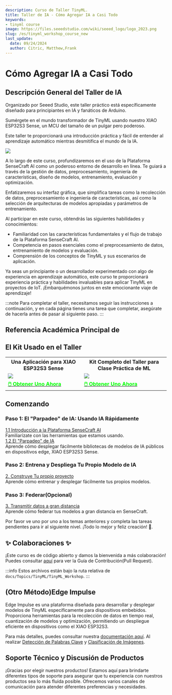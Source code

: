 ```yaml
---
description: Curso de Taller TinyML.
title: Taller de IA - Cómo Agregar IA a Casi Todo
keywords:
- tinyml course
image: https://files.seeedstudio.com/wiki/seeed_logo/logo_2023.png
slug: /es/tinyml_workshop_course_new
last_update:
  date: 09/24/2024
  author: Citric, Matthew,Frank
---
```



# Cómo Agregar IA a Casi Todo

## Descripción General del Taller de IA

Organizado por Seeed Studio, este taller práctico está específicamente diseñado para principiantes en IA y fanáticos de Arduino.

Sumérgete en el mundo transformador de TinyML usando nuestro XIAO ESP32S3 Sense, un MCU del tamaño de un pulgar pero poderoso.

Este taller te proporcionará una introducción práctica y fácil de entender al aprendizaje automático mientras desmitifica el mundo de la IA.

<div style={{textAlign:'center'}}><img src="https://files.seeedstudio.com/wiki/tinyml-topic/tinyml2.png" style={{width:1000, height:'auto'}}/></div>

A lo largo de este curso, profundizaremos en el uso de la Plataforma SenseCraft AI como un poderoso entorno de desarrollo en línea. Te guiará a través de la gestión de datos, preprocesamiento, ingeniería de características, diseño de modelos, entrenamiento, evaluación y optimización.

Enfatizaremos su interfaz gráfica, que simplifica tareas como la recolección de datos, preprocesamiento e ingeniería de características, así como la selección de arquitecturas de modelos apropiadas y parámetros de entrenamiento.

<div class="button_tech_support_container">
<a href="https://wiki.seeedstudio.com/es/sensecraft_ai_main/" class="button_edgelab"></a>
</div>

Al participar en este curso, obtendrás las siguientes habilidades y conocimientos:

- Familiaridad con las características fundamentales y el flujo de trabajo de la Plataforma SenseCraft AI.
- Competencia en pasos esenciales como el preprocesamiento de datos, entrenamiento de modelos y evaluación.
- Comprensión de los conceptos de TinyML y sus escenarios de aplicación.

Ya seas un principiante o un desarrollador experimentado con algo de experiencia en aprendizaje automático, este curso te proporcionará experiencia práctica y habilidades invaluables para aplicar TinyML en proyectos de IoT. ¡Embarquémonos juntos en este emocionante viaje de aprendizaje!

:::note
Para completar el taller, necesitamos seguir las instrucciones a continuación, y en cada página tienes una tarea que completar, asegúrate de hacerla antes de pasar al siguiente paso.
:::

## Referencia Académica Principal de

<div class="button_tech_support_container">
<a href="https://mlsysbook.ai/" class="button_ml_harvard_book"></a>
</div>

## El Kit Usado en el Taller

<div class="table-center">
 <table class="table-nobg">
    <tr class="table-trnobg">
      <th class="table-trnobg">Una Aplicación para XIAO ESP32S3 Sense</th>
      <th class="table-trnobg">Kit Completo del Taller para Clase Práctica de ML</th>
  </tr>
    <tr class="table-trnobg"></tr>
  <tr class="table-trnobg">
   <td class="table-trnobg"><div style={{textAlign:'center'}}><img src="https://files.seeedstudio.com/wiki/SeeedStudio-XIAO-ESP32S3/img/xiaoesp32s3sense.jpg" style={{width:300, height:'auto'}}/></div></td>
   <td class="table-trnobg"><div style={{textAlign:'center'}}><img src="https://media-cdn.seeedstudio.com/media/catalog/product/cache/bb49d3ec4ee05b6f018e93f896b8a25d/3/-/3-110992064-machine-learning-practical-class-kit-all.jpg" style={{width:300, height:'auto'}}/></div></td>
  </tr>
    <tr class="table-trnobg"></tr>
  <tr class="table-trnobg">
   <td class="table-trnobg"><div class="get_one_now_container" style={{textAlign: 'center'}}><a class="get_one_now_item" href="https://www.seeedstudio.com/XIAO-ESP32S3-Sense-p-5639.html" target="_blank"><strong><span><font color={'FFFFFF'} size={"4"}>🖱️ Obtener Uno Ahora</font></span></strong></a></div></td>
   <td class="table-trnobg"><div class="get_one_now_container" style={{textAlign: 'center'}}><a class="get_one_now_item" href="https://www.seeedstudio.com/Machine-Learning-Practical-Class-Kit-p-5951.html" target="_blank"><strong><span><font color={'FFFFFF'} size={"4"}>🖱️ Obtener Uno Ahora</font></span></strong></a></div></td>
        </tr>
    </table>
</div>

## Comenzando

### Paso 1: El "Parpadeo" de IA: Usando IA Rápidamente

<div class="all_container">
  <div class="getting_started">
      <div class="start_card_wrapper">
          <a href= "/sscma" class="getting_started_label2">1.1 Introducción a la Plataforma SenseCraft AI</a>
          <br/>Familiarízate con las herramientas que estamos usando.
      </div>
  </div>
    <div class="getting_started">
      <div class="start_card_wrapper">
          <a href= "/sscma/#the-ai-blink-quickly-using-ai" class="getting_started_label2">1.2 El "Parpadeo" de IA </a>
          <br/>Aprende cómo desplegar fácilmente bibliotecas de modelos de IA públicos en dispositivos edge, XIAO ESP32S3 Sense.
      </div>
  </div>
</div>

### Paso 2: Entrena y Despliega Tu Propio Modelo de IA

<div class="all_container">
  <div class="getting_started">
      <div class="start_card_wrapper">
          <a href= "/train_and_deploy_model" class="getting_started_label2">2. Construye Tu propio proyecto </a>
          <br/>Aprende cómo entrenar y desplegar fácilmente tus propios modelos.  
      </div>
  </div>
</div>

### Paso 3: Federar(Opcional)

<div class="all_container">
  <div class="getting_started">
      <div class="start_card_wrapper">
          <a href= "/train_and_deploy_model/#optional-federate-transmit-data-wide-away" class="getting_started_label2">3. Transmitir datos a gran distancia </a>
          <br/>Aprende cómo federar tus modelos a gran distancia en SenseCraft.
      </div>
  </div>
</div>

Por favor ve uno por uno a los temas anteriores y completa las tareas pendientes para ir al siguiente nivel. ¡Todo lo mejor y feliz creación! 🙌.

## ✨ Colaboraciones ✨

¡Este curso es de código abierto y damos la bienvenida a más colaboración! Puedes consultar [aquí](https://wiki.seeedstudio.com/es/Contribution-Guide/) para ver la Guía de Contribución(Pull Request).

:::info
Estos archivos están bajo la ruta relativa de `docs/Topics/TinyML/TinyML_Workshop`.
:::

## (Otro Método)Edge Impulse

<div class="button_tech_support_container">
<a href="https://edgeimpulse.com/" class="button_edgeimpulse"></a>
</div>

Edge Impulse es una plataforma diseñada para desarrollar y desplegar modelos de TinyML específicamente para dispositivos embebidos. Proporciona herramientas para la recolección de datos en tiempo real, cuantización de modelos y optimización, permitiendo un despliegue eficiente en dispositivos como el XIAO ESP32S3.

Para más detalles, puedes consultar nuestra [documentación aquí](https://wiki.seeedstudio.com/es/edgeimpulse/). Al realizar [Detección de Palabras Clave](https://wiki.seeedstudio.com/es/tinyml_course_Key_Word_Spotting/) y [Clasificación de Imágenes](https://wiki.seeedstudio.com/es/tinyml_course_Image_classification_project/).

## Soporte Técnico y Discusión de Productos

¡Gracias por elegir nuestros productos! Estamos aquí para brindarte diferentes tipos de soporte para asegurar que tu experiencia con nuestros productos sea lo más fluida posible. Ofrecemos varios canales de comunicación para atender diferentes preferencias y necesidades.

<div class="button_tech_support_container">
<a href="https://forum.seeedstudio.com/" class="button_forum"></a>
<a href="https://www.seeedstudio.com/contacts" class="button_email"></a>
</div>

<div class="button_tech_support_container">
<a href="https://discord.gg/eWkprNDMU7" class="button_discord"></a>
<a href="https://github.com/Seeed-Studio/wiki-documents/discussions/69" class="button_discussion"></a>
</div>
